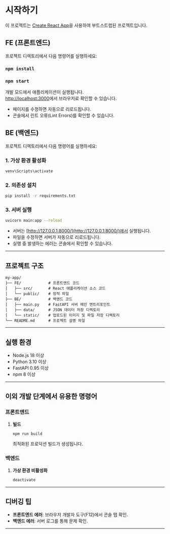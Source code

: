 # 시작하기

이 프로젝트는 [Create React App](https://github.com/facebook/create-react-app)을 사용하여 부트스트랩된 프로젝트입니다.

## FE (프론트엔드)

프로젝트 디렉토리에서 다음 명령어를 실행하세요:

### `npm install`

### `npm start`

개발 모드에서 애플리케이션이 실행됩니다.\
[http://localhost:3000](http://localhost:3000)에서 브라우저로 확인할 수 있습니다.

- 페이지를 수정하면 자동으로 리로드됩니다.
- 콘솔에서 린트 오류(Lint Errors)를 확인할 수 있습니다.

## BE (백엔드)

프로젝트 디렉토리에서 다음 명령어를 실행하세요:

### 1. 가상 환경 활성화

```bash
venv\Scripts\activate
```

### 2. 의존성 설치

```bash
pip install -r requirements.txt
```

### 3. 서버 실행

```bash
uvicorn main:app --reload
```

- 서버는 [http://127.0.0.1:8000/](http://127.0.0.1:8000/)에서 실행됩니다.
- 파일을 수정하면 서버가 자동으로 리로드됩니다.
- 실행 중 발생하는 에러는 콘솔에서 확인할 수 있습니다.

---

## 프로젝트 구조

```
my-app/
├── FE/            # 프론트엔드 코드
│   ├── src/       # React 애플리케이션 소스 코드
│   └── public/    # 정적 파일
├── BE/            # 백엔드 코드
│   ├── main.py    # FastAPI 서버 메인 엔트리포인트
│   ├── data/      # JSON 데이터 저장 디렉토리
│   └── static/    # 업로드된 이미지 및 파일 저장 디렉토리
└── README.md      # 프로젝트 설명 파일
```

---

## 실행 환경

- Node.js 18 이상
- Python 3.10 이상
- FastAPI 0.95 이상
- npm 8 이상

---

## 이외 개발 단계에서 유용한 명령어

### 프론트엔드

1. **빌드**
   ```bash
   npm run build
   ```
   최적화된 프로덕션 빌드가 생성됩니다.

### 백엔드

1. **가상 환경 비활성화**
   ```bash
   deactivate
   ```

---

## 디버깅 팁

- **프론트엔드 에러**: 브라우저 개발자 도구(F12)에서 콘솔 탭 확인.
- **백엔드 에러**: 서버 로그를 통해 문제 확인.

---
